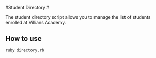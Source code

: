 #Student Directory #

The student directory script allows you to manage the list of students enrolled at Villians Academy. 

## How to use ##

``` shell
ruby directory.rb
```


